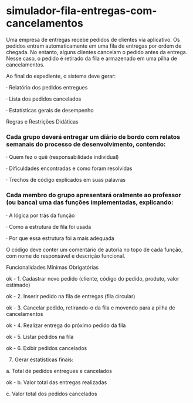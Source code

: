 # simulador-fila-entregas-com-cancelamentos

Uma empresa de entregas recebe pedidos de clientes via aplicativo. Os pedidos entram automaticamente em uma fila de entregas por ordem de chegada. No entanto, alguns clientes cancelam o pedido antes da entrega. Nesse caso, o pedido é retirado da fila e armazenado em uma pilha de cancelamentos.

Ao final do expediente, o sistema deve gerar:

· Relatório dos pedidos entregues

· Lista dos pedidos cancelados

· Estatísticas gerais de desempenho

Regras e Restrições Didáticas

### Cada grupo deverá entregar um diário de bordo com relatos semanais do processo de desenvolvimento, contendo:

· Quem fez o quê (responsabilidade individual)

· Dificuldades encontradas e como foram resolvidas

· Trechos de código explicados em suas palavras

### Cada membro do grupo apresentará oralmente ao professor (ou banca) uma das funções implementadas, explicando:

· A lógica por trás da função

· Como a estrutura de fila foi usada

· Por que essa estrutura foi a mais adequada

O código deve conter um comentário de autoria no topo de cada função, com nome do responsável e descrição funcional.

Funcionalidades Mínimas Obrigatórias

ok - 1. Cadastrar novo pedido (cliente, código do pedido, produto, valor estimado)

ok - 2. Inserir pedido na fila de entregas (fila circular)

ok - 3. Cancelar pedido, retirando-o da fila e movendo para a pilha de cancelamentos

ok - 4. Realizar entrega do próximo pedido da fila

ok - 5. Listar pedidos na fila

ok - 6. Exibir pedidos cancelados

7. Gerar estatísticas finais:

a. Total de pedidos entregues e cancelados

ok - b. Valor total das entregas realizadas

c. Valor total dos pedidos cancelados
